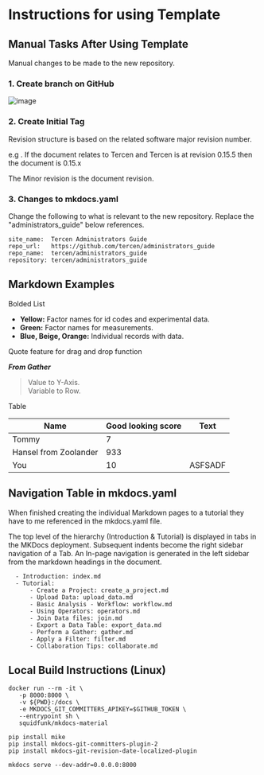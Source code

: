 # Instructions for using Template

## Manual Tasks After Using Template

Manual changes to be made to the new repository.

### 1. Create branch on GitHub

![image](https://github.com/user-attachments/assets/0d436459-20c8-4057-8bdb-9e8b5a28fc35)

### 2. Create Initial Tag

Revision structure is based on the related software major revision number.

e.g . If the document relates to Tercen and Tercen is at revision 0.15.5 then the document is 0.15.x 

The Minor revision is the document revision.

### 3. Changes to mkdocs.yaml

Change the following to what is relevant to the new repository. Replace the "administrators_guide" below references.

```
site_name:  Tercen Administrators Guide
repo_url:   https://github.com/tercen/administrators_guide
repo_name:  tercen/administrators_guide
repository: tercen/administrators_guide
```

## Markdown Examples

Bolded List

- **Yellow:** Factor names for id codes and experimental data.
- **Green:** Factor names for measurements.
- **Blue, Beige, Orange:** Individual records with data.

Quote feature for drag and drop function

_**From Gather**_
> Value to Y-Axis.  
> Variable to Row.

Table

| Name                  | Good looking score | Text    |
| --------------------- | ------------------ | ------- |
| Tommy                 | 7                  |         |
| Hansel from Zoolander | 933                |         |
| You                   | 10                 | ASFSADF |

## Navigation Table in mkdocs.yaml

When finished creating the individual Markdown pages to a tutorial they have to me referenced in the mkdocs.yaml file.

The top level of the hierarchy (Introduction & Tutorial) is displayed in tabs in the MKDocs deployment.
Subsequent indents become the right sidebar navigation of a Tab.
An In-page navigation is generated in the left sidebar from the markdown headings in the document.

```nav:
  - Introduction: index.md
  - Tutorial:
      - Create a Project: create_a_project.md
      - Upload Data: upload_data.md
      - Basic Analysis - Workflow: workflow.md
      - Using Operators: operators.md
      - Join Data files: join.md
      - Export a Data Table: export_data.md
      - Perform a Gather: gather.md
      - Apply a Filter: filter.md
      - Collaboration Tips: collaborate.md
```

## Local Build Instructions (Linux)

```shell
docker run --rm -it \
   -p 8000:8000 \
   -v ${PWD}:/docs \
   -e MKDOCS_GIT_COMMITTERS_APIKEY=$GITHUB_TOKEN \
   --entrypoint sh \
   squidfunk/mkdocs-material

pip install mike
pip install mkdocs-git-committers-plugin-2
pip install mkdocs-git-revision-date-localized-plugin
 
mkdocs serve --dev-addr=0.0.0.0:8000
```
